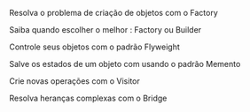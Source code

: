 Resolva o problema de criação de objetos com o Factory

Saiba quando escolher o melhor : Factory ou Builder

Controle seus objetos com o padrão Flyweight

Salve os estados de um objeto com usando o padrão Memento

Crie novas operações com o Visitor

Resolva heranças complexas com o Bridge
